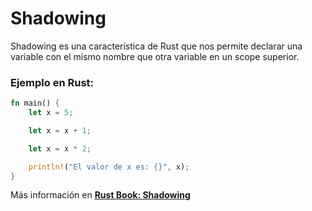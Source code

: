 # Shadowing
Shadowing es una característica de Rust que nos permite declarar una variable con el mismo nombre 
que otra variable en un scope superior.
### Ejemplo en Rust:
```rust
fn main() {
    let x = 5;

    let x = x + 1;

    let x = x * 2;

    println!("El valor de x es: {}", x);
}
```
Más información en [**Rust Book: Shadowing**](https://book.rustlang-es.org/rust-book-es/ch03-01-variables-and-mutability.html#shadowing)